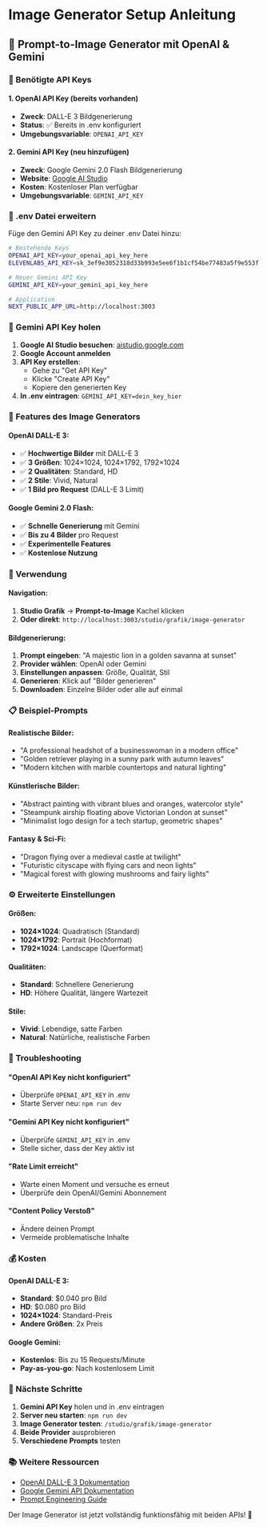 # Image Generator Setup Anleitung

## 🎨 Prompt-to-Image Generator mit OpenAI & Gemini

### 🔑 Benötigte API Keys

#### 1. OpenAI API Key (bereits vorhanden)
- **Zweck**: DALL-E 3 Bildgenerierung
- **Status**: ✅ Bereits in .env konfiguriert
- **Umgebungsvariable**: `OPENAI_API_KEY`

#### 2. Gemini API Key (neu hinzufügen)
- **Zweck**: Google Gemini 2.0 Flash Bildgenerierung
- **Website**: [Google AI Studio](https://aistudio.google.com)
- **Kosten**: Kostenloser Plan verfügbar
- **Umgebungsvariable**: `GEMINI_API_KEY`

### 📝 .env Datei erweitern

Füge den Gemini API Key zu deiner .env Datei hinzu:

```bash
# Bestehende Keys
OPENAI_API_KEY=your_openai_api_key_here
ELEVENLABS_API_KEY=sk_3ef9e3052318d33b993e5ee6f1b1cf54be77483a5f9e553f

# Neuer Gemini API Key
GEMINI_API_KEY=your_gemini_api_key_here

# Application
NEXT_PUBLIC_APP_URL=http://localhost:3003
```

### 🚀 Gemini API Key holen

1. **Google AI Studio besuchen**: [aistudio.google.com](https://aistudio.google.com)
2. **Google Account anmelden**
3. **API Key erstellen**:
   - Gehe zu "Get API Key"
   - Klicke "Create API Key"
   - Kopiere den generierten Key
4. **In .env eintragen**: `GEMINI_API_KEY=dein_key_hier`

### 🎯 Features des Image Generators

#### **OpenAI DALL-E 3:**
- ✅ **Hochwertige Bilder** mit DALL-E 3
- ✅ **3 Größen**: 1024×1024, 1024×1792, 1792×1024
- ✅ **2 Qualitäten**: Standard, HD
- ✅ **2 Stile**: Vivid, Natural
- ✅ **1 Bild pro Request** (DALL-E 3 Limit)

#### **Google Gemini 2.0 Flash:**
- ✅ **Schnelle Generierung** mit Gemini
- ✅ **Bis zu 4 Bilder** pro Request
- ✅ **Experimentelle Features**
- ✅ **Kostenlose Nutzung**

### 🎨 Verwendung

#### **Navigation:**
1. **Studio Grafik** → **Prompt-to-Image** Kachel klicken
2. **Oder direkt**: `http://localhost:3003/studio/grafik/image-generator`

#### **Bildgenerierung:**
1. **Prompt eingeben**: "A majestic lion in a golden savanna at sunset"
2. **Provider wählen**: OpenAI oder Gemini
3. **Einstellungen anpassen**: Größe, Qualität, Stil
4. **Generieren**: Klick auf "Bilder generieren"
5. **Downloaden**: Einzelne Bilder oder alle auf einmal

### 📋 Beispiel-Prompts

#### **Realistische Bilder:**
- "A professional headshot of a businesswoman in a modern office"
- "Golden retriever playing in a sunny park with autumn leaves"
- "Modern kitchen with marble countertops and natural lighting"

#### **Künstlerische Bilder:**
- "Abstract painting with vibrant blues and oranges, watercolor style"
- "Steampunk airship floating above Victorian London at sunset"
- "Minimalist logo design for a tech startup, geometric shapes"

#### **Fantasy & Sci-Fi:**
- "Dragon flying over a medieval castle at twilight"
- "Futuristic cityscape with flying cars and neon lights"
- "Magical forest with glowing mushrooms and fairy lights"

### ⚙️ Erweiterte Einstellungen

#### **Größen:**
- **1024×1024**: Quadratisch (Standard)
- **1024×1792**: Portrait (Hochformat)
- **1792×1024**: Landscape (Querformat)

#### **Qualitäten:**
- **Standard**: Schnellere Generierung
- **HD**: Höhere Qualität, längere Wartezeit

#### **Stile:**
- **Vivid**: Lebendige, satte Farben
- **Natural**: Natürliche, realistische Farben

### 🔧 Troubleshooting

#### **"OpenAI API Key nicht konfiguriert"**
- Überprüfe `OPENAI_API_KEY` in .env
- Starte Server neu: `npm run dev`

#### **"Gemini API Key nicht konfiguriert"**
- Überprüfe `GEMINI_API_KEY` in .env
- Stelle sicher, dass der Key aktiv ist

#### **"Rate Limit erreicht"**
- Warte einen Moment und versuche es erneut
- Überprüfe dein OpenAI/Gemini Abonnement

#### **"Content Policy Verstoß"**
- Ändere deinen Prompt
- Vermeide problematische Inhalte

### 💰 Kosten

#### **OpenAI DALL-E 3:**
- **Standard**: $0.040 pro Bild
- **HD**: $0.080 pro Bild
- **1024×1024**: Standard-Preis
- **Andere Größen**: 2x Preis

#### **Google Gemini:**
- **Kostenlos**: Bis zu 15 Requests/Minute
- **Pay-as-you-go**: Nach kostenlosem Limit

### 🎯 Nächste Schritte

1. **Gemini API Key** holen und in .env eintragen
2. **Server neu starten**: `npm run dev`
3. **Image Generator testen**: `/studio/grafik/image-generator`
4. **Beide Provider** ausprobieren
5. **Verschiedene Prompts** testen

### 📚 Weitere Ressourcen

- [OpenAI DALL-E 3 Dokumentation](https://platform.openai.com/docs/guides/images)
- [Google Gemini API Dokumentation](https://ai.google.dev/docs)
- [Prompt Engineering Guide](https://platform.openai.com/docs/guides/images/prompting)

Der Image Generator ist jetzt vollständig funktionsfähig mit beiden APIs! 🎉

